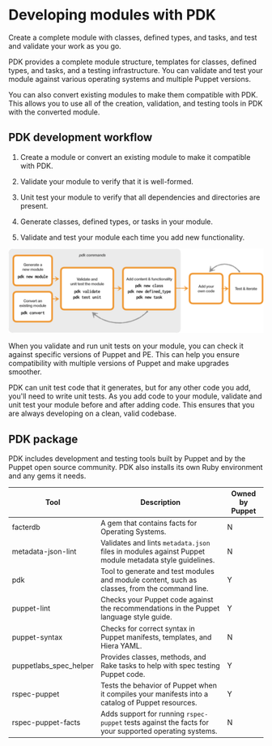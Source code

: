 # Developing modules with PDK

Create a complete module with classes, defined types, and tasks, and test and
validate your work as you go.

PDK provides a complete module structure, templates for classes, defined types,
and tasks, and a testing infrastructure. You can validate and test your module
against various operating systems and multiple Puppet versions.

You can also convert existing modules to make them compatible with PDK. This
allows you to use all of the creation, validation, and testing tools in PDK with
the converted module.

## PDK development workflow

1.  Create a module or convert an existing module to make it compatible with
    PDK.

2.  Validate your module to verify that it is well-formed.

3.  Unit test your module to verify that all dependencies and directories are
    present.

4.  Generate classes, defined types, or tasks in your module.

5.  Validate and test your module each time you add new functionality.


![Diagram of PDK commands in the development workflow.](pdk-workflow.png)

When you validate and run unit tests on your module, you can check it against
specific versions of Puppet and PE. This can help you ensure compatibility with
multiple versions of Puppet and make upgrades smoother. 

PDK can unit test code that it generates, but for any other code you add, you'll
need to write unit tests. As you add code to your module, validate and unit test
your module before and after adding code. This ensures that you are always
developing on a clean, valid codebase.

## PDK package

PDK includes development and testing tools built by Puppet and by the Puppet
open source community. PDK also installs its own Ruby environment and any gems
it needs.

|Tool|Description|Owned by Puppet|
|----|-----------|---------------|
|facterdb|A gem that contains facts for Operating Systems.| N |
|metadata-json-lint|Validates and lints `metadata.json` files in modules against Puppet module metadata style guidelines.| N |
|pdk|Tool to generate and test modules and module content, such as classes, from the command line.| Y |
|puppet-lint|Checks your Puppet code against the recommendations in the Puppet language style guide.| Y |
|puppet-syntax|Checks for correct syntax in Puppet manifests, templates, and Hiera YAML.| N |
|puppetlabs_spec_helper|Provides classes, methods, and Rake tasks to help with spec testing Puppet code.| Y |
|rspec-puppet|Tests the behavior of Puppet when it compiles your manifests into a catalog of Puppet resources.| Y |
|rspec-puppet-facts|Adds support for running `rspec-puppet` tests against the facts for your supported operating systems.| N |
